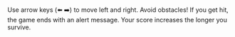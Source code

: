Use arrow keys (⬅️ ➡️) to move left and right.
Avoid obstacles! If you get hit, the game ends with an alert message.
Your score increases the longer you survive.
